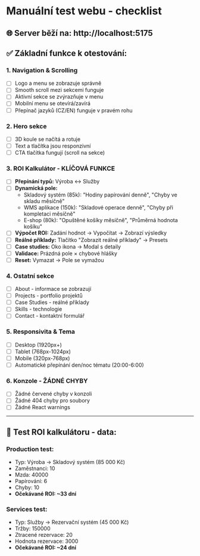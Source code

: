 # Manuální test webu - checklist

## 🌐 **Server běží na:** http://localhost:5175

## ✅ **Základní funkce k otestování:**

### 1. **Navigation & Scrolling**
- [ ] Logo a menu se zobrazuje správně
- [ ] Smooth scroll mezi sekcemi funguje
- [ ] Aktivní sekce se zvýrazňuje v menu
- [ ] Mobilní menu se otevírá/zavírá
- [ ] Přepínač jazyků (CZ/EN) funguje v pravém rohu

### 2. **Hero sekce**
- [ ] 3D koule se načítá a rotuje
- [ ] Text a tlačítka jsou responzivní
- [ ] CTA tlačítka fungují (scroll na sekce)

### 3. **ROI Kalkulátor - KLÍČOVÁ FUNKCE**
- [ ] **Přepínání typů:** Výroba ↔ Služby
- [ ] **Dynamická pole:**
  - Skladový systém (85k): "Hodiny papírování denně", "Chyby ve skladu měsíčně"
  - WMS aplikace (150k): "Skladové operace denně", "Chyby při kompletaci měsíčně"
  - E-shop (80k): "Opuštěné košíky měsíčně", "Průměrná hodnota košíku"
- [ ] **Výpočet ROI:** Zadání hodnot → Vypočítat → Zobrazí výsledky
- [ ] **Reálné příklady:** Tlačítko "Zobrazit reálné příklady" → Presets
- [ ] **Case studies:** Oko ikona → Modal s detaily
- [ ] **Validace:** Prázdná pole × chybové hlášky
- [ ] **Reset:** Vymazat → Pole se vymažou

### 4. **Ostatní sekce**
- [ ] About - informace se zobrazují
- [ ] Projects - portfolio projektů
- [ ] Case Studies - reálné příklady
- [ ] Skills - technologie
- [ ] Contact - kontaktní formulář

### 5. **Responsivita & Tema**
- [ ] Desktop (1920px+)
- [ ] Tablet (768px-1024px)
- [ ] Mobile (320px-768px)
- [ ] Automatické přepínání den/noc tématu (20:00-6:00)

### 6. **Konzole - ŽÁDNÉ CHYBY**
- [ ] Žádné červené chyby v konzoli
- [ ] Žádné 404 chyby pro soubory
- [ ] Žádné React warnings

---

## 🧪 **Test ROI kalkulátoru - data:**

### Production test:
- Typ: Výroba → Skladový systém (85 000 Kč)
- Zaměstnanci: 10
- Mzda: 40000
- Papírování: 6
- Chyby: 10
- **Očekávané ROI: ~33 dní**

### Services test:
- Typ: Služby → Rezervační systém (45 000 Kč)
- Tržby: 150000
- Ztracené rezervace: 20
- Hodnota rezervace: 3000
- **Očekávané ROI: ~24 dní**